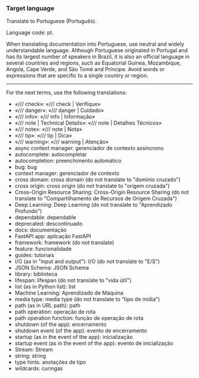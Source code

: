 ### Target language

Translate to Portuguese (Português).

Language code: pt.

When translating documentation into Portuguese, use neutral and widely understandable language. Although Portuguese originated in Portugal and has its largest number of speakers in Brazil, it is also an official language in several countries and regions, such as Equatorial Guinea, Mozambique, Angola, Cape Verde, and São Tomé and Príncipe. Avoid words or expressions that are specific to a single country or region.

---

For the next terms, use the following translations:

* «/// check»: «/// check | Verifique»
* «/// danger»: «/// danger | Cuidado»
* «/// info»: «/// info | Informação»
* «/// note | Technical Details»: «/// note | Detalhes Técnicos»
* «/// note»: «/// note | Nota»
* «/// tip»: «/// tip | Dica»
* «/// warning»: «/// warning | Atenção»
* async context manager: gerenciador de contexto assíncrono
* autocomplete: autocompletar
* autocompletion: preenchimento automático
* bug: bug
* context manager: gerenciador de contexto
* cross domain: cross domain (do not translate to "domínio cruzado")
* cross origin: cross origin (do not translate to "origem cruzada")
* Cross-Origin Resource Sharing: Cross-Origin Resource Sharing (do not translate to "Compartilhamento de Recursos de Origem Cruzada")
* Deep Learning: Deep Learning (do not translate to "Aprendizado Profundo")
* dependable: dependable
* deprecated: descontinuado
* docs: documentação
* FastAPI app: aplicação FastAPI
* framework: framework (do not translate)
* feature: funcionalidade
* guides: tutoriais
* I/O (as in "input and output"): I/O (do not translate to "E/S")
* JSON Schema: JSON Schema
* library: biblioteca
* lifespan: lifespan (do not translate to "vida útil")
* list (as in Python list): list
* Machine Learning: Aprendizado de Máquina
* media type: media type (do not translate to "tipo de mídia")
* path (as in URL path): path
* path operation: operação de rota
* path operation function: função de operação de rota
* shutdown (of the app): encerramento
* shutdown event (of the app): evento de encerramento
* startup (as in the event of the app): inicialização
* startup event (as in the event of the app): evento de inicialização
* Stream: Stream
* string: string
* type hints: anotações de tipo
* wildcards: curingas